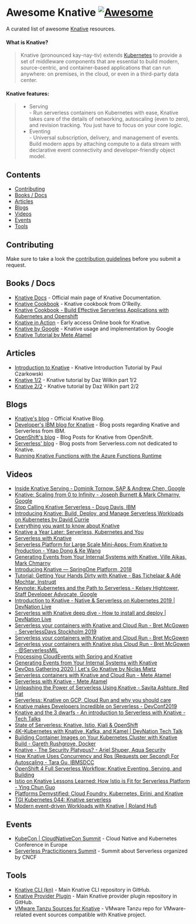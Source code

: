 # Awesome Knative [![Awesome](https://cdn.rawgit.com/sindresorhus/awesome/d7305f38d29fed78fa85652e3a63e154dd8e8829/media/badge.svg)](https://github.com/sindresorhus/awesome)  
A curated list of awesome [Knative](https://knative.dev) resources.  

#### What is Knative?
> Knative (pronounced kay-nay-tiv) extends [Kubernetes](https://kubernetes.io/) to provide a set of middleware components that are essential to build modern, source-centric, and container-based applications that can run anywhere: on premises, in the cloud, or even in a third-party data center.  

#### Knative features:
 >- Serving  
    - Run serverless containers on Kubernetes with ease, Knative takes care of the details of networking, autoscaling (even to zero), and revision tracking. You just have to focus on your core logic.
 >- Eventing  
    - Universal subscription, delivery, and management of events. Build modern apps by attaching compute to a data stream with declarative event connectivity and developer-friendly object model.  
    
## Contents
- [Contributing](#contributing) 
- [Books / Docs](#books--docs)
- [Articles](#articles)
- [Blogs](#blogs)
- [Videos](#videos)
- [Events](#events)
- [Tools](#tools)

## Contributing  
Make sure to take a look the [contribution guidelines](CONTRIBUTING.md) before you submit a request.  

## Books / Docs    
- [Knative Docs](https://knative.dev/docs/) - Official main page of Knative Documentation.  
- [Knative Cookbook](https://www.oreilly.com/library/view/getting-started-with/9781492047025/) - Knative cookbook from O'Reilly.  
- [Knative Cookbook - Build Effective Serverless Applications with Kubernetes and Openshift](https://developers.redhat.com/books/knative-cookbook/)
- [Knative in Action](https://livebook.manning.com/book/knative-in-action/welcome/v-2/) - Early access Online book for Knative. 
- [Knative by Google](https://cloud.google.com/knative/) - Knative usage and implementation by Google
- [Knative Tutorial by Mete Atamel](https://github.com/meteatamel/knative-tutorial)



## Articles  
- [Introduction to Knative](https://medium.com/@pczarkowski/introduction-to-knative-b93a0b9aeeef) - Knative Introduction Tutorial by Paul Czarkowski
- [Knative 1/2](https://medium.com/google-cloud/knative-408dacbc1953) - Knative tutorial by Daz Wilkin part 1/2
- [Knative 2/2](https://medium.com/google-cloud/knative-2-2-e542d71d531d) - Knative tutorial by Daz Wilkin part 2/2


## Blogs  
- [Knative's blog](https://knative.dev/blog/) - Official Knative Blog.  
- [Developer's  IBM blog for Knative](https://developer.ibm.com/components/knative/blogs/) - Blog posts regarding Knative and Serverless from IBM.    
- [OpenShift's blog](https://www.openshift.com/blog/tag/knative) - Blog Posts for Knative from OpenShift.  
- [Serverless' blog](https://www.serverless.com/blog/category/guides-and-tutorials/) - Blog posts from Serverless.com not dedicated to Knative.  
- [Running Knative Functions with the Azure Functions Runtime](https://triggermesh.com/2018/11/running-knative-functions-with-the-azure-functions-runtime/)  


## Videos  
- [Inside Knative Serving - Dominik Tornow, SAP & Andrew Chen, Google](https://www.youtube.com/watch?v=-tvQgLbcNtg)  
- [Knative: Scaling from 0 to Infinity - Joseph Burnett & Mark Chmarny, Google](https://www.youtube.com/watch?v=OPSIPr-Cybs)  
- [Stop Calling Knative Serverless - Doug Davis, IBM](https://www.youtube.com/watch?v=28CqZZFdwBY)  
- [Introducing Knative: Build, Deploy, and Manage Serverless Workloads on Kubernetes by David Currie](https://www.youtube.com/watch?v=AIDKDLxiCdk)  
- [Everything you want to know about Knative](https://www.youtube.com/watch?v=PSnVGk73CjQ)  
- [Knative a Year Later: Serverless, Kubernetes and You](https://www.youtube.com/watch?v=PvuqSTVXSQA)  
- [Serverless with Knative](https://www.youtube.com/watch?v=whDuB7Sc7UQ)
- [Serverless Platform for Large Scale Mini-Apps: From Knative to Production - Yitao Dong & Ke Wang](https://www.youtube.com/watch?v=PA1UoLPf4nE)  
- [Generating Events from Your Internal Systems with Knative, Ville Aikas, Mark Chmarny](https://www.youtube.com/watch?v=riq0x5xdfNg)  
- [Introducing Knative — SpringOne Platform, 2018](https://www.youtube.com/watch?v=CylT5O6IfkU)  
- [Tutorial: Getting Your Hands Dirty with Knative - Bas Tichelaar & Adé Mochtar, Instruqt](https://www.youtube.com/watch?v=Xi9oYTR710E)  
- [Keynote: Kubernetes and the Path to Serverless - Kelsey Hightower, Staff Developer Advocate, Google](https://www.youtube.com/watch?v=oNa3xK2GFKY)  
- [Introduction to Knative - Native & Serverless on Kubernetes 2019 | DevNation Live](https://www.youtube.com/watch?v=qdUxni96n3s)  
- [Serverless with Knative deep dive - How to install and deploy | DevNation Live](https://www.youtube.com/watch?v=-8fW1x5biCw)  
- [Serverless your containers with Knative and Cloud Run - Bret McGowen - ServerlessDays Stockholm 2019](https://www.youtube.com/watch?v=2P5p4DyDMUs)  
- [Serverless your containers with Knative and Cloud Run - Bret McGowen](https://www.youtube.com/watch?v=SIplYRF1iSg)  
- [Serverless your containers with Knative plus Cloud Run - Bret McGowen - @ServerlessMIL](https://www.youtube.com/watch?v=GuzPWNEnroA)  
- [Processing CloudEvents with Spring and Knative](https://www.youtube.com/watch?v=ok6FoZWte4U)    
- [Generating Events from Your Internal Systems with Knative](https://www.youtube.com/watch?v=riq0x5xdfNg)  
- [DevOps Gathering 2020 | Let's Go Knative by Niclas Mietz](https://www.youtube.com/watch?v=EnJti_mXfmM)  
- [Serverless containers with Knative and Cloud Run - Mete Atamel](https://www.youtube.com/watch?v=PLFLTMHB5Do)  
- [Serverless with Knative - Mete Atamel](https://www.youtube.com/watch?v=cFZglw5IUsA)  
- [Unleashing the Power of Serverless Using Knative - Savita Ashture, Red Hat](https://www.youtube.com/watch?v=6b29dbJgQ8E)  
- [Serverless: Knative on GCP, Cloud Run and why you should care](https://www.youtube.com/watch?v=m-fxtsjCMQY)  
- [Knative makes Developers Incredible on Serverless - DevConf2019](https://www.youtube.com/watch?v=v-Z3_OvXEuI)  
- [Knative and the 3 dwarfs - An introduction to Serverless with Knative - Tech Talks](https://www.youtube.com/watch?v=8vqWx51QUZk)  
- [State of Serverless: Knative, Istio, Kiali & OpenShift](https://www.youtube.com/watch?v=I83wX4VSGcs)  
- [4K–Kubernetes with Knative, Kafka, and Kamel | DevNation Tech Talk](https://www.youtube.com/watch?v=kYM6hoh2ahI)  
- [Building Container Images on Your Kubernetes Cluster with Knative Build - Gareth Rushgrove, Docker](https://www.youtube.com/watch?v=KDWvN8q2FEU)  
- [Knative - The Security Platypus? - Ariel Shuper, Aqua Security](https://www.youtube.com/watch?v=k_CxQOs5N4g)  
- [How Knative Uses Concurrency and Rps (Requests per Second) For Autoscaling - Tara Gu, IBMSDCC](https://www.youtube.com/watch?v=hpOJHpn3z_M)  
- [OpenShift 4 Full Serverless Workflow: Knative Eventing, Serving, and Building](https://www.youtube.com/watch?v=krBxJswojjI)  
- [Istio on Knative Lessons Learned: How Istio is Fit for Serverless Platform - Ying Chun Guo](https://www.youtube.com/watch?v=DN7chnOM0g0)  
- [Platforms Demystified: Cloud Foundry, Kubernetes, Eirini, and Knative](https://www.youtube.com/watch?v=p_-vjnB__00)  
- [TGI Kubernetes 044: Knative serverless](https://www.youtube.com/watch?v=n_zqedVM0oM)  
- [Modern event-driven Workloads with Knative | Roland Huß](https://www.youtube.com/watch?v=VHfyvoV5qns)  


## Events  
- [KubeCon | CloudNativeCon Summit](https://events.linuxfoundation.org/kubecon-cloudnativecon-europe/) - Cloud Native and Kubernetes Conference in Europe
- [Serverless Practicitioners Summit](https://events.linuxfoundation.org/serverless-practitioners-summit/) - Summit about Serverless organized by CNCF

## Tools  
- [Knative CLI (kn)](https://github.com/knative/client) - Main Knative CLI repository in GitHub.
- [Knative Provider Plugin](https://github.com/serverless/serverless-knative) - Main Knative provider plugin repository in GitHub.
- [VMware Tanzu Sources for Knative](https://github.com/vmware-tanzu/sources-for-knative) - VMware Tanzu repo for VMware-related event sources compatible with Knative project.
